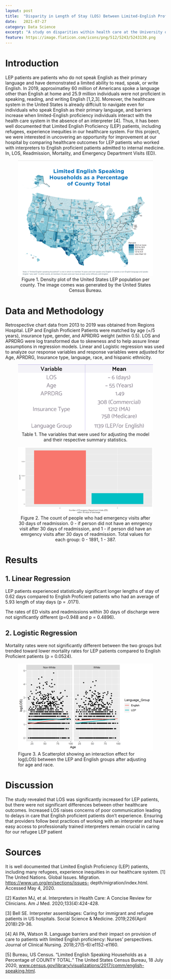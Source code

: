 ```yaml
---
layout: post
title:  "Disparity in Length of Stay (LOS) Between Limited-English Proficiency Patients (LEP) and English Proficient Patients at a Single Medical Institution"
date:   2021-07-27
category: Data Science 
excerpt: "A study on disparities within health care at the University of Minnesota." 
feature: https://image.flaticon.com/icons/png/512/5243/5243130.png 
---  
```


# Introduction 

LEP patients are patients who do not speak English as their primary language and have demonstrated a limited ability to read, speak, or write English. In 2019, approximatley 60 million of Americans spoke a language other than English at home and 25.9 million individuals were not proficient in speaking, reading, and writing English [1,2,3]. Moreover, the healthcare system in the United States is already diffciult to navigate even for individuals who speak English as their primary language, and barriers increase when limited-English proficiency individuals interact with the health care system in the absence of an interpreter [4]. Thus, it has been well documented that Limited English Proficiency (LEP) patients, including refugees, experience inequities in our healthcare system. For this project, we were interested in uncovering an opportunity for improvement at our hospital by comparing healthcare outcomes for LEP patients who worked with interpreters to English proficient patients admitted to internal medicine. In, 
LOS, Readmission, Mortality, and Emergency Department Visits (ED). 

<center> 
    <figure> 
        <a href='/assets/img/LEP_Project_photo_4.png'><img src='/assets/img/LEP_Project_photo_4.png'></a>
        <figcaption> Figure 1. Density plot of the United States LEP population per county. The image comes was generated by the United States Census Bureau. </figcaption>
    </figure>
</center>  


# Data and Methodology 

Retrospective chart data from 2013 to 2019 was obtained from Regions Hospital. LEP and English Proficient Patients were matched by age (+/5 years), insurance type, gender, and APRDRG weight (within 0.5). LOS and APRDRG were log transformed due to skewness and to help assure linear assumptions in regression models. Linear and Logistic regression was used to analyze our response variables and response variables were adjusted for Age, APRDRG, Insurance type, language, race, and hispanic ethnicity.


<center>
    <figure>
        <a href='/assets/img/LEP_Project_photo.png'><img src='/assets/img/LEP_Project_photo.png'></a>
        <figcaption> Table 1. The variables that were used for adjusting the model and their respective summary statistics. </figcaption> 
         </figure>


<figure>
        <a href='/assets/img/LEP_Project_photo_2.png'><img src='/assets/img/LEP_Project_photo_2.png'></a>
        <figcaption> Figure 2. The count of people who had emergency visits after 30 days of readmission. 0 - if person did not have an emrgency visit after 30 days of readmission, and 1 - if person did have an emrgency visits after 30 days of readmission. Total values for each group: 0 - 1891, 1 - 387. </figcaption> 
</figure>     
</center>
    
    
# Results 

## 1. Linear Regression

LEP patients experienced statistically significant longer lengths of stay of 0.62 days compared to English Proficient patients who had an average of 5.93 length of stay days  (p = .0171). 

The rates of ED visits and readmissions within 30 days of discharge were not significantly different (p=0.948 and p = 0.4896). 

## 2. Logistic Regression 

Mortality rates were not significantly different between the two groups but trended toward lower mortality rates for LEP patients compared to English Proficient patients (p = 0.0524).
 
<figure>
        <a href='/assets/img/LEP_Project_photo_3.png'><img src='/assets/img/LEP_Project_photo_3.png'></a>  
        <figcaption> Figure 3. A Scatterplot showing an interaction effect for log(LOS) between the LEP and English groups after adjusting for age and race. </figcaption> 
</figure>
         
    
    
# Discussion 

The study revealed that LOS was significantly increased for LEP patients, but there were not significant differences between other healthcare outcomes. Increased LOS raises concerns of poor communication leading to delays in care that English proficient patients don’t experience. Ensuring that providers follow best practices of working with an interpreter and have easy access to professionally trained interpreters remain crucial in caring for our refugee LEP patient
         

# Sources
It is well documented that Limited English Proficiency (LEP) patients, including many refugees, experience inequities in our healthcare system.
[1] The United Nations. Global Issues. Migration. https://www.un.org/en/sections/issues-
depth/migration/index.html. Accessed May 4, 2020.

[2] Kasten MJ, et al. Interpreters in Health Care: A Concise Review for Clinicians. Am J Med.
2020;133(4):424-428.

[3] Bell SE. Interpreter assemblages: Caring for immigrant and refugee patients in US hospitals.
Social Science &amp; Medicine. 2019;226(April 2018):29-36.

[4] Ali PA, Watson R. Language barriers and their impact on provision of care to patients with limited
English proficiency: Nurses’ perspectives. Journal of Clinical Nursing. 2018;27(5-6):e1152-e1160. 

[5] Bureau, US Census. “Limited English Speaking Households as a Percentage of COUNTY TOTAL.” The United States Census Bureau, 18 July 2020, www.census.gov/library/visualizations/2017/comm/english-speaking.html. 




